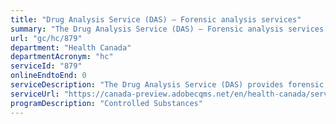 ```yaml
---
title: "Drug Analysis Service (DAS) – Forensic analysis services"
summary: "The Drug Analysis Service (DAS) – Forensic analysis services service from Health Canada is not available end-to-end online, according to the GC Service Inventory."
url: "gc/hc/879"
department: "Health Canada"
departmentAcronym: "hc"
serviceId: "879"
onlineEndtoEnd: 0
serviceDescription: "The Drug Analysis Service (DAS) provides forensic analysis services to support law enforcement agencies in their investigations involving illegal drugs. - (ROEB)"
serviceUrl: "https://canada-preview.adobecqms.net/en/health-canada/services/health-concerns/controlled-substances-precursor-chemicals/drug-analysis-service.html"
programDescription: "Controlled Substances"
---
```

